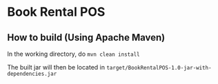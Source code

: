 # Book Rental POS
## How to build (Using Apache Maven)

In the working directory, do `mvn clean install`

The built jar will then be located in `target/BookRentalPOS-1.0-jar-with-dependencies.jar`

